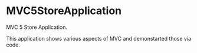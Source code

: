 # MVC5StoreApplication
MVC 5 Store Application.

This application shows various aspects of MVC and demonstarted those via code. 
